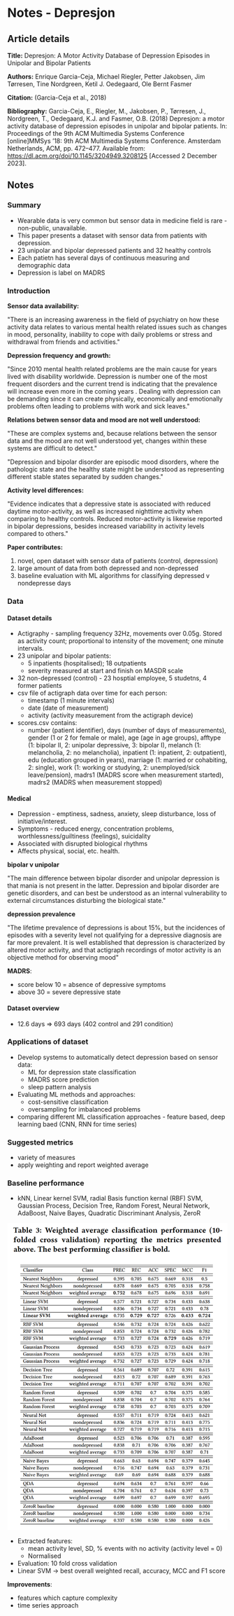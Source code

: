 # Notes - Depresjon

## Article details

**Title:** Depresjon: A Motor Activity Database of Depression Episodes in Unipolar and Bipolar Patients

**Authors:** Enrique Garcia-Ceja, Michael Riegler, Petter Jakobsen, Jim Tørresen, Tine Nordgreen, Ketil J. Oedegaard, Ole Bernt Fasmer

**Citation:** (Garcia-Ceja et al., 2018)

**Bibliography:** Garcia-Ceja, E., Riegler, M., Jakobsen, P., Tørresen, J., Nordgreen, T., Oedegaard, K.J. and Fasmer, O.B. (2018) Depresjon: a motor activity database of depression episodes in unipolar and bipolar patients. In: Proceedings of the 9th ACM Multimedia Systems Conference [online]MMSys ’18: 9th ACM Multimedia Systems Conference. Amsterdam Netherlands, ACM, pp. 472–477. Available from: https://dl.acm.org/doi/10.1145/3204949.3208125 [Accessed 2 December 2023].

## Notes

### Summary

* Wearable data is very common but sensor data in medicine field is rare - non-public, unavailable.
* This paper presents a dataset with sensor data from patients with depression.
* 23 unipolar and bipolar depressed patients and 32 healthy controls
* Each patietn has several days of continuous measuring and demographic data
* Depression is label on MADRS 

### Introduction

**Sensor data availability:**

"There is an increasing awareness in the field of psychiatry on how these activity data relates to various mental health related issues such as changes in mood, personality, inability to cope with daily problems or stress and withdrawal from friends and activities."

**Depression frequency and growth:**

"Since 2010 mental health related problems are the main cause for years lived with disability worldwide. Depression is number one of the most frequent disorders and the current trend is indicating that the prevalence will increase even more in the coming years . Dealing with depression can be demanding since it can create physically, economically and emotionally problems often leading to problems with work and sick leaves."

**Relations betwen sensor data and mood are not well understood:**

"These are complex systems and, because relations between the sensor data and the mood are not well understood yet, changes within these systems are difficult to detect."

"Depression and bipolar disorder are episodic mood disorders, where the pathologic state and the healthy state might be understood as representing different stable states separated by sudden changes."

**Activity level differences:**

"Evidence indicates that a depressive state is associated with reduced daytime motor-activity, as well as increased nighttime activity when comparing to healthy controls. Reduced motor-activity is likewise reported in bipolar depressions, besides increased variability in activity levels compared to others."

**Paper contributes:**

1. novel, open dataset with sensor data of patients (control, depression)
2. large amount of data from both depressed and non-depressed
3. baseline evaluation with ML algorithms for classifying depressed v nondepresse days

### Data

#### Dataset details

* Actigraphy - sampling frequency 32Hz, movements over 0.05g.  Stored as activity count; proportional to intensity of the movement; one minute intervals.
* 23 unipolar and bipolar patients: 
  * 5 inpatients (hospitalised); 18 outpatients
  * severity measured at start and finish on MASDR scale
* 32 non-depressed (control) - 23 hosptial employee, 5 studetns, 4 former patients
* csv file of actigraph data over time for each person:
  * timestamp (1 minute intervals)
  * date (date of measurement)
  * activity (activity measurement from the actigraph device)
* scores.csv contains: 
  * number (patient identifier), days (number of days of measurements), gender (1 or 2 for female or male), age (age in age groups), afftype (1: bipolar II, 2: unipolar depressive, 3: bipolar I), melanch (1: melancholia, 2: no melancholia), inpatient (1: inpatient, 2: outpatient), edu (education grouped in years), marriage (1: married or cohabiting, 2: single), work (1: working or studying, 2: unemployed/sick leave/pension), madrs1 (MADRS score when measurement started), madrs2 (MADRS when measurement stopped)

#### Medical

* Depression - emptiness, sadness, anxiety, sleep disturbance, loss of initiative/interest.
* Symptoms - reduced energy, concentration problems, worthlessness/guiltiness (feelings), suicidality
* Associated with disrupted biological rhythms
* Affects physical, social, etc. health.

**bipolar v unipolar**

"The main difference between bipolar disorder and unipolar depression is that mania is not present in the latter. Depression and bipolar disorder are genetic disorders, and can best be understood as an internal vulnerability to external circumstances disturbing the biological state."

**depression prevalence**

"The lifetime prevalence of depressions is about 15%, but the incidences of episodes with a severity level not qualifying for a depressive diagnosis are far more prevalent. It is well established that depression is characterized by altered motor activity, and that actigraph recordings of motor activity is an objective method for observing mood"

**MADRS**: 
* score below 10 = absence of depressive symptoms
* above 30 = severe depressive state

#### Dataset overview

* 12.6 days => 693 days (402 control and 291 condition)

### Applications of dataset

* Develop systems to automatically detect depression based on sensor data:
  * ML for depression state classification
  * MADRS score prediction
  * sleep pattern analysis
* Evaluating ML methods and approaches:
  * cost-sensitive classification
  * oversampling for imbalanced problems
* comparing different ML classification approaches - feature based, deep learning baed (CNN, RNN for time series)

### Suggested metrics

* variety of measures
* apply weighting and report weighted average

### Baseline performance

* kNN, Linear kernel SVM, radial Basis function kernal (RBF) SVM, Gaussian Process, Decision Tree, Random Forest, Neural Network, AdaBoost, Naive Bayes, Quadratic Discriminant Analysis, ZeroR

![](/literature/_images/2023-12-25-00-16-46.png)

* Extracted features: 
  * mean activity level, SD, % events with no activity (activity level = 0)
  * Normalised
* Evaluation: 10 fold cross validation
* Linear SVM -> best overall weighted recall, accuracy, MCC and F1 score

**Improvements**:

* features which capture complexity
* time series approach 
